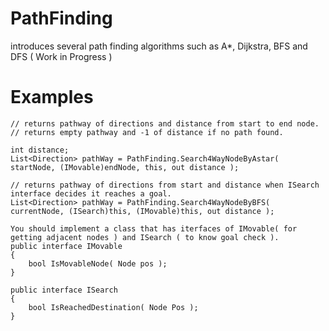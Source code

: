 ﻿# PathFinding
 introduces several path finding algorithms such as A*, Dijkstra, BFS and DFS ( Work in Progress )
# Examples
```
// returns pathway of directions and distance from start to end node.
// returns empty pathway and -1 of distance if no path found.

int distance;
List<Direction> pathWay = PathFinding.Search4WayNodeByAstar( startNode, (IMovable)endNode, this, out distance );

// returns pathway of directions from start and distance when ISearch interface decides it reaches a goal.
List<Direction> pathWay = PathFinding.Search4WayNodeByBFS( currentNode, (ISearch)this, (IMovable)this, out distance );
```
 
```
You should implement a class that has iterfaces of IMovable( for getting adjacent nodes ) and ISearch ( to know goal check ).
public interface IMovable
{
    bool IsMovableNode( Node pos );
}

public interface ISearch
{
    bool IsReachedDestination( Node Pos );
}
```
